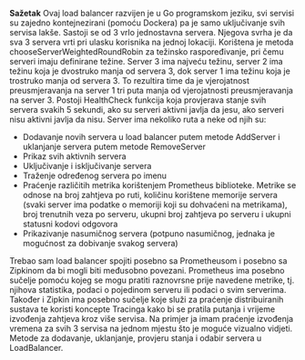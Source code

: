 **Sažetak**
Ovaj load balancer razvijen je u Go programskom jeziku, svi servisi su zajedno kontejnezirani (pomoću Dockera) pa je samo uključivanje svih servisa lakše. Sastoji se od 3 vrlo jednostavna servera. Njegova svrha je da sva 3 servera vrti pri ulasku korisnika na jednoj lokaciji. Korištena je metoda chooseServerWeightedRoundRobin za težinsko raspoređivanje, pri čemu serveri imaju definirane težine. Server 3 ima najveću težinu, server 2 ima težinu koja je dvostruko manja od servera 3, dok server 1 ima težinu koja je trostruko manja od servera 3. To rezultira time da je vjerojatnost preusmjeravanja na server 1 tri puta manja od vjerojatnosti preusmjeravanja na server 3. Postoji HealthCheck funkcija koja provjerava stanje svih servera svakih 5 sekundi, ako su serveri aktivni javlja da jesu, ako serveri nisu aktivni javlja da nisu. 
Server ima nekoliko ruta a neke od njih su:
* Dodavanje novih servera u load balancer putem metode AddServer i uklanjanje servera putem metode RemoveServer
* Prikaz svih aktivnih servera
* Uključivanje i isključivanje servera
* Traženje određenog servera po imenu 
* Praćenje različitih metrika korištenjem Prometheus biblioteke. Metrike se odnose na broj zahtjeva po ruti, količinu korištene memorije servera (svaki server ima podatke o memoriji koji su dohvaćeni na metrikama), broj trenutnih veza po serveru, ukupni broj zahtjeva po serveru i ukupni statusni kodovi odgovora
* Prikazivanje nasumičnog servera (potpuno nasumičnog, jednaka je mogućnost za dobivanje svakog servera)

Trebao sam load balancer spojiti posebno sa Prometheusom i posebno sa Zipkinom da bi mogli biti međusobno povezani. Prometheus ima posebno sučelje pomoću kojeg se mogu pratiti raznovrsne prije navedene metrike, tj. njihova statistika, podaci o pojedinom serveru ili podaci o svim serverima. Također i Zipkin ima posebno sučelje koje služi za praćenje distribuiranih sustava te koristi koncepte Tracinga kako bi se pratila putanja i vrijeme izvođenja zahtjeva kroz više servisa. Na primjer ja imam praćenje izvođenja vremena za svih 3 servisa na jednom mjestu što je moguće vizualno vidjeti.
Metode za dodavanje, uklanjanje, provjeru stanja i odabir servera u LoadBalancer.
